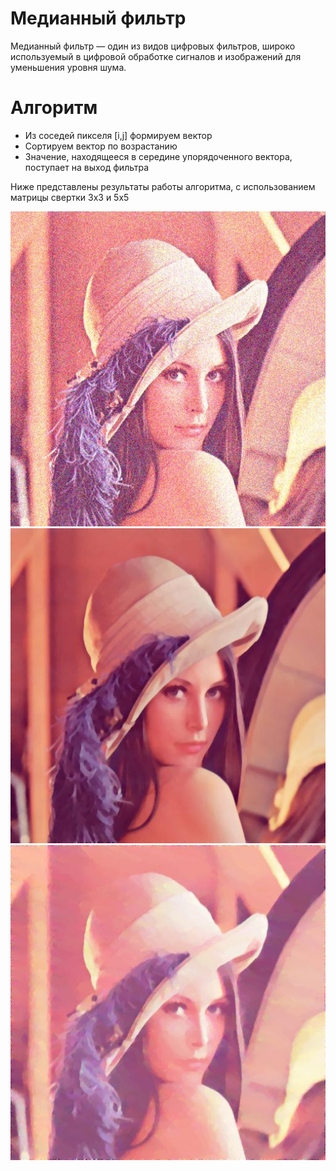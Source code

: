# Медианный фильтр

Медианный фильтр — один из видов цифровых фильтров, широко используемый в цифровой обработке сигналов и изображений для уменьшения уровня шума. 

#  Алгоритм
+ Из соседей пикселя [i,j] формируем вектор
+ Сортируем вектор по возрастанию
+ Значение, находящееся в середине упорядоченного вектора, поступает на выход фильтра

Ниже представлены результаты работы алгоритма, c использованием матрицы свертки 3x3 и 5x5

![Примеры ](https://github.com/IvankoPo/Python/raw/master/ImageFilters/lenaShum.jpg)
![Примеры ](https://github.com/IvankoPo/Python/raw/master/ImageFilters/lenaShumFiltered3.jpg)
![Примеры ](https://github.com/IvankoPo/Python/raw/master/ImageFilters/lenaShumFiltered5.jpg)
